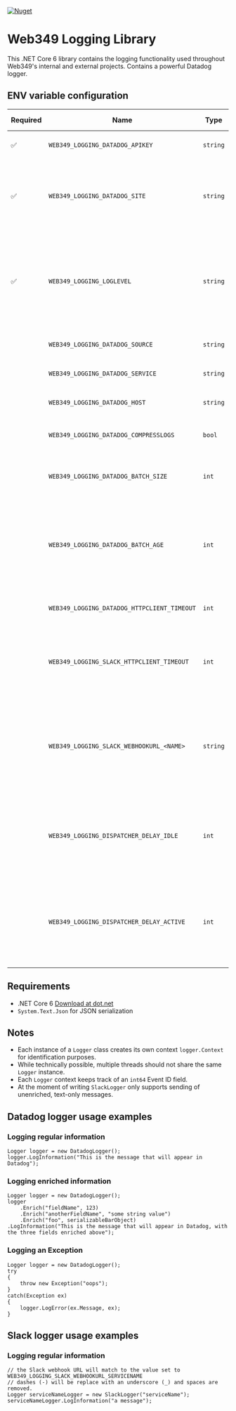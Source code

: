 [![Nuget](https://img.shields.io/nuget/v/:Web349.Logging)](https://img.shields.io/nuget/vpre/Web349.Logging)

# Web349 Logging Library
This .NET Core 6 library contains the logging functionality used throughout Web349's internal and external projects. Contains a powerful Datadog logger.

## ENV variable configuration
| Required | Name | Type | Default value | Description |
| - | - | - | - | - |
| &#9989; | `WEB349_LOGGING_DATADOG_APIKEY` | `string` | | Your Datadog API key |
| &#9989; | `WEB349_LOGGING_DATADOG_SITE` | `string` | | The Datadog site to send logs to. Must be any of the following values: `US1`, `US3`, `US5`, `EU`, `AP1`, `US1_GOV` |
| &#9989; | `WEB349_LOGGING_LOGLEVEL` | `string` | | The log level. Must be any of the following values: `Silent`, `Fatal`, `Error`, `Warning`, `Information`, `Debug`, `Verbose` |
|  | `WEB349_LOGGING_DATADOG_SOURCE` | `string` | | Fills the Source field in Datadog |
| | `WEB349_LOGGING_DATADOG_SERVICE` | `string` | | Fills the Service field in Datadog |
| | `WEB349_LOGGING_DATADOG_HOST` | `string` | | Fills the Host field in Datadog |
| |  `WEB349_LOGGING_DATADOG_COMPRESSLOGS` | `bool` | `true` | Set to `true` to enable `gzip` compression |
| |  `WEB349_LOGGING_DATADOG_BATCH_SIZE` | `int` | `10` | The maximum size of a single log event batch. |
| |  `WEB349_LOGGING_DATADOG_BATCH_AGE` | `int` | `5` | The maximum age, in seconds, of a single log event batch that has not reached its maximum batch size |
| |  `WEB349_LOGGING_DATADOG_HTTPCLIENT_TIMEOUT` | `int` | `10` | Underlying `HttpClient` timeout in seconds |
| |  `WEB349_LOGGING_SLACK_HTTPCLIENT_TIMEOUT` | `int` | `10` | Underlying `HttpClient` timeout in seconds for calling the registered Webhook URL |
| |  `WEB349_LOGGING_SLACK_WEBHOOKURL_<NAME>` | `string` |  | A `SlackLogger` needs a name argument in its constructor that should match up with this ENV var |
| | `WEB349_LOGGING_DISPATCHER_DELAY_IDLE` | `int` | `1000` | The delay, in miliseconds, for the log batch dispatcher to wait in between polls while idling |
| | `WEB349_LOGGING_DISPATCHER_DELAY_ACTIVE` | `int` | `100` | The delay, in miliseconds, for the log batch dispatcher to wait in between polls while processing log events |

## Requirements
* .NET Core 6 [Download at dot.net](https://dotnet.microsoft.com/en-us/download/dotnet/6.0)
* `System.Text.Json` for JSON serialization

## Notes
* Each instance of a `Logger` class creates its own context `logger.Context` for identification purposes.
* While technically possible, multiple threads should not share the same `Logger` instance.
* Each `Logger` context keeps track of an `int64` Event ID field.
* At the moment of writing `SlackLogger` only supports sending of unenriched, text-only messages.

## Datadog logger usage examples

### Logging regular information
```
Logger logger = new DatadogLogger();
logger.LogInformation("This is the message that will appear in Datadog");
```

### Logging enriched information
```
Logger logger = new DatadogLogger();
logger
    .Enrich("fieldName", 123)
    .Enrich("anotherFieldName", "some string value")
    .Enrich("foo", serializableBarObject)
.LogInformation("This is the message that will appear in Datadog, with the three fields enriched above");
```

### Logging an Exception
```
Logger logger = new DatadogLogger();
try
{
	throw new Exception("oops");
}
catch(Exception ex)
{
	logger.LogError(ex.Message, ex);
}
```

## Slack logger usage examples

### Logging regular information
```
// the Slack webhook URL will match to the value set to WEB349_LOGGING_SLACK_WEBHOOKURL_SERVICENAME
// dashes (-) will be replace with an underscore (_) and spaces are removed.
Logger serviceNameLogger = new SlackLogger("serviceName");
serviceNameLogger.LogInformation("a message");
```

